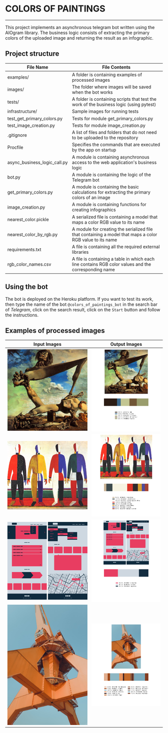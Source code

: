 # COLORS OF PAINTINGS
___
This project implements an asynchronous telegram bot 
written using the AIOgram library. The business 
logic consists of extracting the primary colors of 
the uploaded image and returning the result as an 
infographic.

## Project structure

File Name | File Contents
----------|---------------
examples/ | A folder is containing examples of processed images
images/ | The folder where images will be saved when the bot works
tests/ | A folder is containing scripts that test the work of the business logic (using pytest)
infrastructure/ | Sample images for running tests
test_get_primary_colors.py | Tests for module get_primary_colors.py
test_image_creation.py | Tests for module image_creation.py
.gitignore | A list of files and folders that do not need to be uploaded to the repository
Procfile | Specifies the commands that are executed by the app on startup
async_business_logic_call.py | A module is containing asynchronous access to the web application's business logic
bot.py | A module is containing the logic of the Telegram bot
get_primary_colors.py | A module is containing the basic calculations for extracting the primary colors of an image
image_creation.py | A module is containing functions for creating infographics
nearest_color.pickle | A serialized file is containing a model that maps a color RGB value to its name
nearest_color_by_rgb.py | A module for creating the serialized file that containing a model that maps a color RGB value to its name
requirements.txt | A file is containing all the required external libraries
rgb_color_names.csv | A file is containing a table in which each line contains RGB color values and the corresponding name

## Using the bot

The bot is deployed on the Heroku platform. If you 
want to test its work, then type the name of the bot 
`@colors_of_paintings_bot` in the search bar of 
*Telegram*, click on the search result, click on the 
`Start` button and follow the instructions.

## Examples of processed images

Input Images | Output Images
:-----------:|:-------------:
![input_1](/examples/input_1.png) | ![output_1](/examples/output_1.png)
![input_2](/examples/input_2.bmp) | ![output_2](/examples/output_2.png)
![input_3](/examples/input_3.jpeg) | ![output_3](/examples/output_3.png)
![input_4](/examples/input_4.jpg) | ![output_4](/examples/output_4.png)
